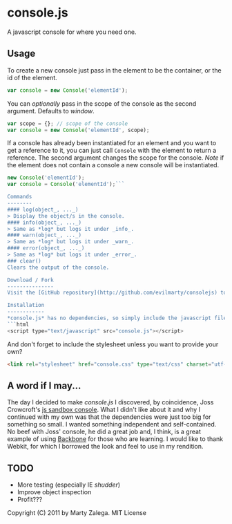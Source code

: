 console.js
==========
A javascript console for where you need one.

Usage
-----
To create a new console just pass in the element to be the container, or the id of the element.
```javascript
var console = new Console('elementId');
```
You can _optionally_ pass in the scope of the console as the second argument. Defaults to *window*.
```javascript
var scope = {}; // scope of the console
var console = new Console('elementId', scope);
```
If a console has already been instantiated for an element and you want to get a reference to it, you can just call ```Console``` with the element to return a reference. The second argument changes the scope for the console. *Note* if the element does not contain a console a new console will be instantiated.</p>
```javascript
new Console('elementId');
var console = Console('elementId');```

Commands
--------
#### log(object_, ..._)
> Display the object/s in the console.
#### info(object_, ..._)
> Same as *log* but logs it under _info_.
#### warn(object_, ..._)
> Same as *log* but logs it under _warn_.
#### error(object_, ..._)
> Same as *log* but logs it under _error_.
### clear()
Clears the output of the console.

Download / Fork
---------------
Visit the [GitHub repository](http://github.com/evilmarty/consolejs) to download the latest version. You are welcome to also fork the repo and do with as you wish. If you fix an issue please send a pull request and share the love <3

Installation
------------
*console.js* has no dependencies, so simply include the javascript file in your html:
```html
<script type="text/javascript" src="console.js"></script>
```
And don't forget to include the stylesheet unless you want to provide your own?
```html
<link rel="stylesheet" href="console.css" type="text/css" charset="utf-8">
```

A word if I may...
------------------
The day I decided to make *console.js* I discovered, by coincidence, Joss Crowcroft's [js sandbox console](http://josscrowcroft.github.com/javascript-sandbox-console). What I didn't like about it and why I continued with my own was that the dependencies were just too big for something so small. I wanted something independent and self-contained. No beef with Joss' console, he did a great job and, I think, is a great example of using [Backbone](http://documentcloud.github.com/backbone) for those who are learning. I would like to thank Webkit, for which I borrowed the look and feel to use in my rendition.

TODO
----
* More testing (especially IE *shudder*)
* Improve object inspection
* Profit???

Copyright (C) 2011 by Marty Zalega. MIT License